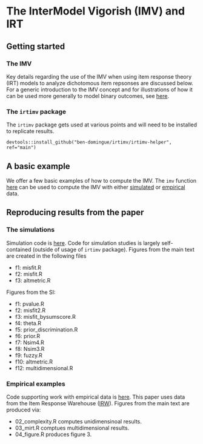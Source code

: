 # The InterModel Vigorish (IMV) and IRT

## Getting started

### The IMV
Key details regarding the use of the IMV when using item response theory (IRT) models to analyze dichotomous item repsonses are discussed below. For a generic introduction to the IMV concept and for illustrations of how it can be used more generally to model binary outcomes, see [here](https://github.com/ben-domingue/imv).

### The `irtimv` package

The `irtimv` package gets used at various points and will need to be installed to replicate results.
```
devtools::install_github("ben-domingue/irtimv/irtimv-helper", ref="main")
```

## A basic example
We offer a few basic examples of how to compute the IMV. The `imv` function [here](https://github.com/ben-domingue/irtimv/blob/main/examples/imv_function.R) can be used to compute the IMV with either [simulated](https://github.com/ben-domingue/irtimv/blob/main/examples/simulated_example.R) or [empirical](https://github.com/ben-domingue/irtimv/blob/main/examples/empirical_example.R) data.

## Reproducing results from the paper

### The simulations

Simulation code is [here](https://github.com/ben-domingue/irtimv/tree/main/sim). Code for simulation studies is largely self-contained (outside of usage of `irtimv` package). Figures from the main text are created in the following files

- f1: misfit.R
- f2: misfit.R
- f3: altmetric.R

Figures from the SI:
- f1: pvalue.R
- f2: misfit2.R
- f3: misfit_bysumscore.R
- f4: theta.R
- f5: prior_discrimination.R
- f6: prior.R
- f7: Nsim4.R
- f8: Nsim3.R
- f9: fuzzy.R
- f10: altmetric.R 
- f12: multidimensional.R

### Empirical examples
Code supporting work with empirical data is [here](https://github.com/ben-domingue/irtimv/tree/main/irw). This paper uses data from the Item Response Warehouse ([IRW](https://datapages.github.io/irw/)). Figures from the main text are produced via:

- 02_complexity.R computes unidimensinoal results.
- 03_mirt.R comptues multidimensional results.
- 04_figure.R produces figure 3.



